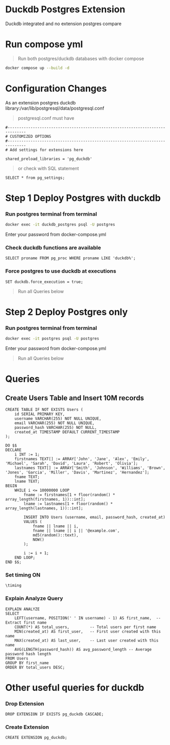 # Duckdb Postgres Extension
Duckdb integrated and no extension postgres compare

# Run compose yml
> Run both postgres/duckdb databases with docker compose 
```bash
docker compose up --build -d
```

# Configuration Changes
As an extension postgres duckdb library:/var/lib/postgresql/data/postgresql.conf
> postgresql.conf must have

```properties
#------------------------------------------------------------------------------
# CUSTOMIZED OPTIONS
#------------------------------------------------------------------------------
# Add settings for extensions here

shared_preload_libraries = 'pg_duckdb'
```

> or check with SQL statement
```
SELECT * from pg_settings;
```

# Step 1 Deploy Postgres with duckdb

### Run postgres terminal from terminal
```bash
docker exec -it duckdb_postgres psql -U postgres
```
Enter your password from docker-compose.yml

### Check duckdb functions are available
```
SELECT proname FROM pg_proc WHERE proname LIKE 'duckdb%';
```

### Force postgres to use duckdb at executions
```
SET duckdb.force_execution = true;
```
> Run all Queries below

# Step 2 Deploy Postgres only
### Run postgres terminal from terminal
```bash
docker exec -it postgres psql -U postgres
```
Enter your password from docker-compose.yml

> Run all Queries below

# Queries

## Create Users Table and Insert 10M records
```
CREATE TABLE IF NOT EXISTS Users (
    id SERIAL PRIMARY KEY,
    username VARCHAR(255) NOT NULL UNIQUE,
    email VARCHAR(255) NOT NULL UNIQUE,
    password_hash VARCHAR(255) NOT NULL,
    created_at TIMESTAMP DEFAULT CURRENT_TIMESTAMP
);

DO $$
DECLARE
    i INT := 1;
    firstnames TEXT[] := ARRAY['John', 'Jane', 'Alex', 'Emily', 'Michael', 'Sarah', 'David', 'Laura', 'Robert', 'Olivia'];
    lastnames TEXT[] := ARRAY['Smith', 'Johnson', 'Williams', 'Brown', 'Jones', 'Garcia', 'Miller', 'Davis', 'Martinez', 'Hernandez'];
    fname TEXT;
    lname TEXT;
BEGIN
    WHILE i <= 10000000 LOOP
        fname := firstnames[1 + floor(random() * array_length(firstnames, 1))::int];
        lname := lastnames[1 + floor(random() * array_length(lastnames, 1))::int];

        INSERT INTO Users (username, email, password_hash, created_at)
        VALUES (
            fname || lname || i,
            fname || lname || i || '@example.com',
            md5(random()::text),
            NOW()
        );

        i := i + 1;
    END LOOP;
END $$;
```
### Set timing ON
```
\timing
```
### Explain Analyze Query
```
EXPLAIN ANALYZE 
SELECT 
    LEFT(username, POSITION(' ' IN username) - 1) AS first_name,  -- Extract first name
    COUNT(*) AS total_users,         -- Total users per first name
    MIN(created_at) AS first_user,   -- First user created with this name
    MAX(created_at) AS last_user,    -- Last user created with this name
    AVG(LENGTH(password_hash)) AS avg_password_length -- Average password hash length
FROM Users
GROUP BY first_name
ORDER BY total_users DESC;
```

# Other useful queries for duckdb

### Drop Extension
```
DROP EXTENSION IF EXISTS pg_duckdb CASCADE;
```
### Create Extension
```
CREATE EXTENSION pg_duckdb;
```
